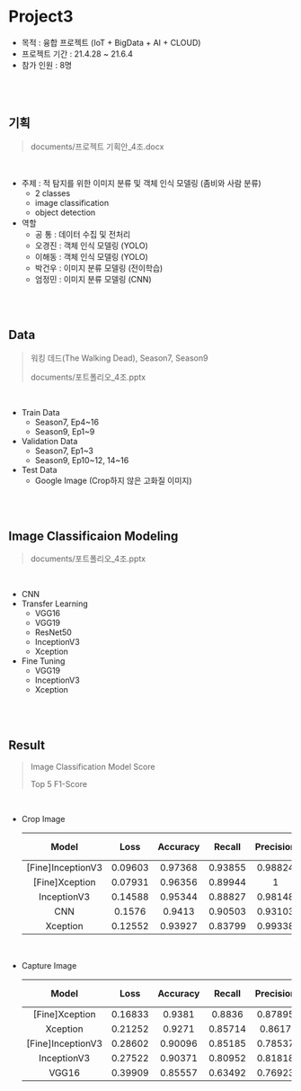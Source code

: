 # Project3

- 목적 : 융합 프로젝트 (IoT + BigData + AI + CLOUD)
- 프로젝트 기간 : 21.4.28 ~ 21.6.4
- 참가 인원 : 8명

<br/>

<br/>

## 기획

> documents/프로젝트 기획안_4조.docx

<br/>

- 주제 : 적 탐지를 위한 이미지 분류 및 객체 인식 모델링 (좀비와 사람 분류)
  - 2 classes
  - image classification
  - object detection
- 역할 
  - 공    통 : 데이터 수집 및 전처리
  - 오경진 : 객체 인식 모델링 (YOLO)
  - 이해동 : 객체 인식 모델링 (YOLO)
  - 박건우 : 이미지 분류 모델링 (전이학습)
  - 엄정민 : 이미지 분류 모델링 (CNN)

<br/>

<br/>

## Data

> 워킹 데드(The Walking Dead), Season7, Season9
>
> documents/포트폴리오_4조.pptx

<br/>

* Train Data
  * Season7, Ep4\~16
  * Season9, Ep1\~9
* Validation Data
  * Season7, Ep1\~3
  * Season9, Ep10\~12, 14\~16
* Test Data
  * Google Image (Crop하지 않은 고화질 이미지)

<br/>

<br/>

## Image Classificaion Modeling

> documents/포트폴리오_4조.pptx

<br/>

* CNN
* Transfer Learning
  * VGG16
  * VGG19
  * ResNet50
  * InceptionV3
  * Xception
* Fine Tuning
  * VGG19
  * InceptionV3
  * Xception

<br/>

<br/>

## Result

> Image Classification Model Score
>
> Top 5 F1-Score

<br/>

* Crop Image

  |       Model       |  Loss   | Accuracy | Recall  | Precision | F1-Score |
  | :---------------: | :-----: | :------: | :-----: | :-------: | :------: |
  | [Fine]InceptionV3 | 0.09603 | 0.97368  | 0.93855 |  0.98824  | 0.96275  |
  |  [Fine]Xception   | 0.07931 | 0.96356  | 0.89944 |     1     | 0.94706  |
  |    InceptionV3    | 0.14588 | 0.95344  | 0.88827 |  0.98148  | 0.93255  |
  |        CNN        | 0.1576  |  0.9413  | 0.90503 |  0.93103  | 0.91785  |
  |     Xception      | 0.12552 | 0.93927  | 0.83799 |  0.99338  | 0.90909  |

<br/>

* Capture Image

  |       Model       |  Loss   | Accuracy | Recall  | Precision | F1-Score |
  | :---------------: | :-----: | :------: | :-----: | :-------: | :------: |
  |  [Fine]Xception   | 0.16833 |  0.9381  | 0.8836  |  0.87895  | 0.88127  |
  |     Xception      | 0.21252 |  0.9271  | 0.85714 |  0.8617   | 0.85942  |
  | [Fine]InceptionV3 | 0.28602 | 0.90096  | 0.85185 |  0.78537  | 0.81726  |
  |    InceptionV3    | 0.27522 | 0.90371  | 0.80952 |  0.81818  | 0.81383  |
  |       VGG16       | 0.39909 | 0.85557  | 0.63492 |  0.76923  | 0.69565  |

<br/>

